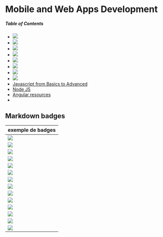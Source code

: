 # Mobile and Web Apps Development

##### Table of Contents  
* [<img src="https://img.shields.io/badge/Resources-Ionic-68ADFE.svg?logo=LOGO">](https://github.com/gsoulie/ionic/blob/master/ionic2-test.md)
* [<img src="https://img.shields.io/badge/Resources-Angular%20(Fr)-DD0031.svg?logo=LOGO">](https://github.com/gsoulie/angular-resources/blob/master/ng-sheet.md)
* [<img src="https://img.shields.io/badge/Resources-Vue%203%20(Fr)-42D392.svg?logo=LOGO">](https://github.com/gsoulie/vue-resources/blob/main/vue-index.md)
* [<img src="https://img.shields.io/badge/Resources-VSCode-blueviolet.svg?logo=LOGO">](https://github.com/gsoulie/angular-resources/blob/master/vscode-sheet.md)      
* [<img src="https://img.shields.io/badge/Resources-Docker%20(Fr)-lightgrey.svg?logo=LOGO">](https://github.com/gsoulie/angular-resources/blob/master/docker.md)       
* [<img src="https://img.shields.io/badge/Resources%20and%20Tools-Mobile%20Front-yellow.svg?logo=LOGO">](https://github.com/gsoulie/ionic/blob/master/Mobile%20App%20Resources%20and%20tools.md)
* [<img src="https://img.shields.io/badge/Ressources-Best%20practices-orange.svg?logo=LOGO" >](https://github.com/gsoulie/ionic/blob/master/best-practice.md)
* [<img src="https://img.shields.io/badge/Ressources-Git%20usage-critical.svg?logo=LOGO" >](https://github.com/gsoulie/Mobile-App-Development/blob/master/git.md)
* [Javascript from Basics to Advanced](https://javascript.info/)     
* [Node JS](https://github.com/gsoulie/angular-resources/blob/master/node-sheet.md)     
* [Angular resources](https://github.com/gsoulie/angular-resources/blob/master/angular-sheet.md)    
*
## Markdown badges

|exemple de badges|
|-|
|[<img src="https://img.shields.io/badge/Badge%20test-message%20with%20spaces-brightgreen.svg?logo=LOGO" >](testBadge)|
| [<img src="https://img.shields.io/badge/Badge-brightgreen-brightgreen.svg?logo=LOGO" >](testBadge) |
| [<img src="https://img.shields.io/badge/Badge-green-green.svg?logo=LOGO" >](testBadge) |
| [<img src="https://img.shields.io/badge/Badge-yellow-yellow.svg?logo=LOGO" >](testBadge) |
|[<img src="https://img.shields.io/badge/Badge-orange-orange.svg?logo=LOGO" >](testBadge) |
|[<img src="https://img.shields.io/badge/Badge-red-red.svg?logo=LOGO" >](testBadge) |
|[<img src="https://img.shields.io/badge/Badge-blue-blue.svg?logo=LOGO" >](testBadge) |
|[<img src="https://img.shields.io/badge/Badge-lightgrey-lightgrey.svg?logo=LOGO" >](testBadge) |
| [<img src="https://img.shields.io/badge/Badge-important-important.svg?logo=LOGO" >](testBadge) |
| [<img src="https://img.shields.io/badge/Badge-critical-critical.svg?logo=LOGO" >](testBadge) |
| [<img src="https://img.shields.io/badge/Badge-informational-informational.svg?logo=LOGO" >](testBadge) |
| [<img src="https://img.shields.io/badge/Badge-blueviolet-blueviolet.svg?logo=LOGO" >](testBadge) |
| [<img src="https://img.shields.io/badge/Badge-ff69b4-ff69b4.svg?logo=LOGO" >](testBadge) |
|[<img src="https://img.shields.io/badge/Badge-ffcc00-ffcc00.svg?logo=LOGO" >](testBadge) |
